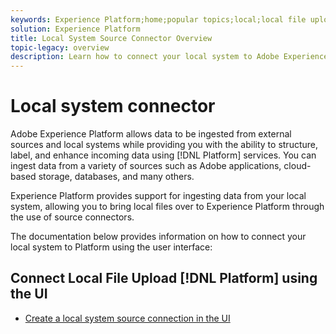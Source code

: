 ```yaml
---
keywords: Experience Platform;home;popular topics;local;local file upload;local system
solution: Experience Platform
title: Local System Source Connector Overview
topic-legacy: overview
description: Learn how to connect your local system to Adobe Experience Platform using the user interface
---
```

# Local system connector

Adobe Experience Platform allows data to be ingested from external sources and local systems while providing you with the ability to structure, label, and enhance incoming data using [!DNL Platform] services. You can ingest data from a variety of sources such as Adobe applications, cloud-based storage, databases, and many others.

Experience Platform provides support for ingesting data from your local system, allowing you to bring local files over to Experience Platform through the use of source connectors.

The documentation below provides information on how to connect your local system to Platform using the user interface:

## Connect Local File Upload [!DNL Platform] using the UI

- [Create a local system source connection in the UI](../../tutorials/ui/create/local-system/local-file-upload.md)
